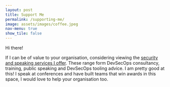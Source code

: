 ```yaml
---
layout: post
title: Support Me
permalink: /supporting-me/
image: assets/images/coffee.jpeg
nav-menu: true
show_tile: false
---
```


Hi there! 

If I can be of value to your organisation, considering viewing the <a href="/services">security and speaking services I offer</a>. These range form DevSecOps consultancy, training, public speaking and DevSecOps tooling advice. I am pretty good at this! I speak at conferences and have built teams that win awards in this space, I would love to help your organisation too.

